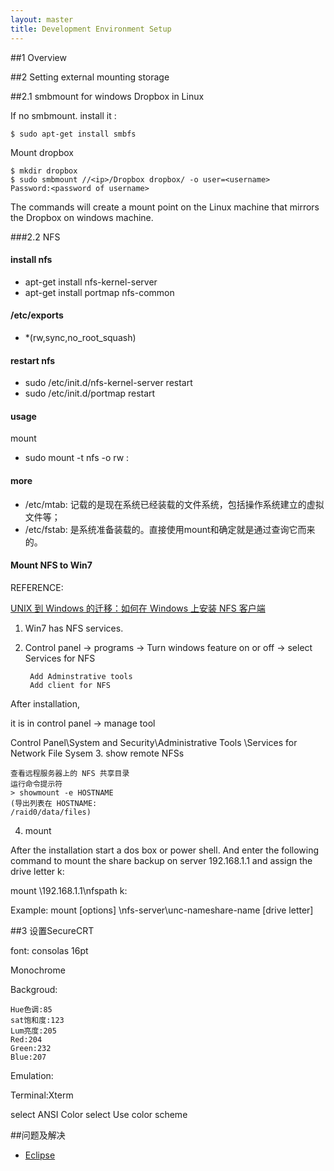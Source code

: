 ```yaml
---
layout: master
title: Development Environment Setup
---
```


##1 Overview


##2 Setting external mounting storage

##2.1 smbmount for windows Dropbox in Linux

If no smbmount. install it :

    $ sudo apt-get install smbfs

Mount dropbox

    $ mkdir dropbox
    $ sudo smbmount //<ip>/Dropbox dropbox/ -o user=<username>
    Password:<password of username>

The commands will create a mount point on the Linux machine that mirrors the Dropbox on <username> windows machine.


###2.2 NFS

#### install nfs

- apt-get install nfs-kernel-server
- apt-get install portmap nfs-common

#### /etc/exports
- <nfs path>  *(rw,sync,no_root_squash)

#### restart nfs

- sudo /etc/init.d/nfs-kernel-server restart
- sudo /etc/init.d/portmap restart

#### usage

mount

- sudo mount -t nfs -o rw <nfs server ip>:<path-to-be-mounted> <path-to-mount-to>


#### more

- /etc/mtab: 记载的是现在系统已经装载的文件系统，包括操作系统建立的虚拟文件等；
- /etc/fstab: 是系统准备装载的。直接使用mount和确定就是通过查询它而来的。

#### Mount NFS to Win7

REFERENCE:

[UNIX 到 Windows 的迁移：如何在 Windows 上安装 NFS 客户端](http://www.kutea.net/60.html)

1. Win7 has NFS services.

2. Control panel -> programs -> Turn windows feature on or off -> select Services for NFS
	
	
		Add Adminstrative tools
		Add client for NFS

After installation, 

it is in control panel -> manage tool

Control Panel\System and Security\Administrative Tools
\Services for Network File Sysem
3. show remote NFSs

	查看远程服务器上的 NFS 共享目录
	运行命令提示符
	> showmount -e HOSTNAME
	(导出列表在 HOSTNAME:
	/raid0/data/files)

4. mount

 After the installation start a dos box or power shell. And enter the following command to mount the share backup on server 192.168.1.1 and assign the drive letter k:

mount \\192.168.1.1\nfspath k:

Example: mount [options] \\nfs-server\unc-nameshare-name [drive letter]


##3 设置SecureCRT

font: consolas 16pt

Monochrome

Backgroud:

	Hue色调:85
	sat饱和度:123
	Lum亮度:205
	Red:204
	Green:232
	Blue:207

Emulation:

Terminal:Xterm

select ANSI Color
select Use color scheme

##问题及解决

- [Eclipse](eclipse-problem.html)
